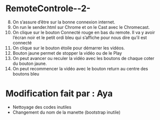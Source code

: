 ﻿
# RemoteControle--2-
8.	On s’assure d’être sur la bonne connexion internet.
9.	On run le sender.html sur Chrome et on le Cast avec le Chromecast.
10.	On clique sur le bouton Connecté rouge en bas du remote. Il va y avoir l’écran noir et le petit ordi bleu qui s’affiche pour nous dire qu’il est connecté
11.	On clique sur le bouton étoile pour démarrer les vidéos.
12.	Bouton jaune permet de stopper la vidéo ou de le Play
13.	On peut avancer ou reculer la vidéo avec les boutons de chaque coter du bouton jaune.
14.	On peut recommencer la vidéo avec le bouton return au centre des boutons bleu



# Modification fait par : Aya

- Nettoyage des codes inutiles
- Changement du nom de la manette (bootstrap inutile) 
